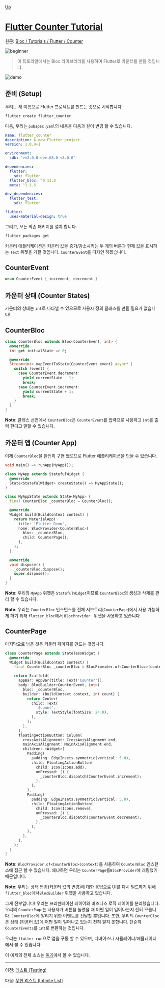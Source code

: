 [Up](./index.md)

# [Flutter Counter Tutorial](https://felangel.github.io/bloc/#/fluttercountertutorial?id=flutter-counter-tutorial)

원문: [Bloc / Tutorials / Flutter / Counter](https://felangel.github.io/bloc/#/fluttercountertutorial)

![beginner](tutorial_flutter_counter.assets/level-beginner-green.svg)

> 이 튜토리얼에서는 Bloc 라이브러리를 사용하여 Flutter로 카운터를 만들 것입니다.

![demo](tutorial_flutter_counter.assets/flutter_counter.gif)

<p id="setup"/>

## 준비 (Setup)

우리는 새 이름으로 Flutter 프로젝트를 만드는 것으로 시작합니다.

```bash
flutter create flutter_counter
```

다음, 우리는 `pubspec.yaml`의 내용을 다음과 같이 변경 할 수 있습니다.

```yaml
name: flutter_counter
description: A new Flutter project.
version: 1.0.0+1

environment:
  sdk: ">=2.0.0-dev.68.0 <3.0.0"

dependencies:
  flutter:
    sdk: flutter
  flutter_bloc: ^0.13.0
  meta: ^1.1.6

dev_dependencies:
  flutter_test:
    sdk: flutter

flutter:
  uses-material-design: true
```

그리고, 모든 의존 패키지를 설치 합니다.

```bash
flutter packages get
```

카운터 애플리케이션은 카운터 값을 증가/감소시키는 두 개의 버튼과 현재 값을 표시하는 `Text` 위젯을 가질 것입니다. `CounterEvent`를 디자인 하겠습니다.

<p id="counterevent"/>

## CounterEvent

```dart
enum CounterEvent { increment, decrement }
```

<p id = "counter-states"/>

## 카운터 상태 (Counter States)

카운터의 상태는 `int`로 나타낼 수 있으므로 사용자 정의 클래스를 만들 필요가 없습니다!

<p id="counterbloc"/>

## CounterBloc

```dart
class CounterBloc extends Bloc<CounterEvent, int> {
  @override
  int get initialState => 0;

  @override
  Stream<int> mapEventToState(CounterEvent event) async* {
    switch (event) {
      case CounterEvent.decrement:
        yield currentState - 1;
        break;
      case CounterEvent.increment:
        yield currentState + 1;
        break;
    }
  }
}
```

**Note**: 클래스 선언에서 `CounterBloc`은 `CounterEvent`를 입력으로 사용하고 `int`를 출력 한다고 말할 수 있습니다.

<p id="counter-app"/>

## 카운터 앱 (Counter App)

이제 `CounterBloc`을 완전히 구현 했으므로 Flutter 애플리케이션을 만들 수 있습니다.

```dart
void main() => runApp(MyApp());

class MyApp extends StatefulWidget {
  @override
  State<StatefulWidget> createState() => MyAppState();
}

class MyAppState extends State<MyApp> {
  final CounterBloc _counterBloc = CounterBloc();

  @override
  Widget build(BuildContext context) {
    return MaterialApp(
      title: 'Flutter Demo',
      home: BlocProvider<CounterBloc>(
        bloc: _counterBloc,
        child: CounterPage(),
      ),
    );
  }

  @override
  void dispose() {
    _counterBloc.dispose();
    super.dispose();
  }
}
```

**Note**: 우리의 `MyApp` 위젯은 `StatefulWidget`이므로 `CounterBloc`의 생성과 삭제를 관리 할 수 있습니다.

**Note**: 우리는 `CounterBloc` 인스턴스를 전체 서브트리(`CounterPage`)에서 사용 가능하게 하기 위해 `flutter_bloc`에서 `BlocProvider ` 위젯을 사용하고 있습니다.

<p id = "counterpage"/>

## CounterPage

마지막으로 남은 것은 카운터 페이지를 만드는 것입니다.

```dart
class CounterPage extends StatelessWidget {
  @override
  Widget build(BuildContext context) {
    final CounterBloc _counterBloc = BlocProvider.of<CounterBloc>(context);

    return Scaffold(
      appBar: AppBar(title: Text('Counter')),
      body: BlocBuilder<CounterEvent, int>(
        bloc: _counterBloc,
        builder: (BuildContext context, int count) {
          return Center(
            child: Text(
              '$count',
              style: TextStyle(fontSize: 24.0),
            ),
          );
        },
      ),
      floatingActionButton: Column(
        crossAxisAlignment: CrossAxisAlignment.end,
        mainAxisAlignment: MainAxisAlignment.end,
        children: <Widget>[
          Padding(
            padding: EdgeInsets.symmetric(vertical: 5.0),
            child: FloatingActionButton(
              child: Icon(Icons.add),
              onPressed: () {
                _counterBloc.dispatch(CounterEvent.increment);
              },
            ),
          ),
          Padding(
            padding: EdgeInsets.symmetric(vertical: 5.0),
            child: FloatingActionButton(
              child: Icon(Icons.remove),
              onPressed: () {
                _counterBloc.dispatch(CounterEvent.decrement);
              },
            ),
          ),
        ],
      ),
    );
  }
}
```

**Note**: `BlocProvider.of<CounterBloc>(context)`를 사용하여 `CounterBloc` 인스턴스에 접근 할 수 있습니다. 왜냐하면 우리는 `CounterPage`를`BlocProvider`에 래핑했기 때문입니다.

**Note**: 우리는 상태 변경(카운터 값의 변경)에 대한 응답으로 UI를 다시 빌드하기 위해 `flutter_bloc`에서`BlocBuilder` 위젯을 사용하고 있습니다.

그게 전부입니다! 우리는 프리젠테이션 레이어와 비즈니스 로직 레이어를 분리했습니다. 우리의 `CounterPage`는 사용자가 버튼을 눌렀을 때 어떤 일이 일어나는지 전혀 모릅니다. `CounterBloc`에 알리기 위한 이벤트를 전달할 뿐입니다. 또한, 우리의 `CounterBloc`은 상태 (카운터 값)에 어떤 일이 일어나고 있는지 전혀 알지 못합니다. 단순히 `CounterEvents`를 `int`로 변환하는 것입니다.

우리는 `flutter run`으로 앱을 구동 할 수 있으며, 디바이스나 시뮬레이터/에뮬레이터에서 볼 수 있습니다.

이 예제의 전체 소스는 [여기](https://github.com/felangel/Bloc/tree/master/packages/flutter_bloc/example)에서 볼 수 있습니다.

---

이전: [테스트 (Testing)](introduction_testing.md)

다음: [무한 리스트 (Infinite List)](tutorials_flutter_infinite_list.md)

